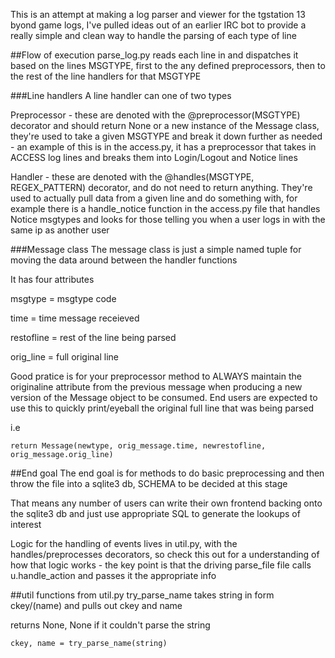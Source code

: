 This is an attempt at making a log parser and viewer for the tgstation 13 byond game logs, I've pulled ideas out of an earlier IRC bot to provide a really simple and clean way to handle the parsing of each type of line

##Flow of execution
parse_log.py reads each line in and dispatches it based on the lines MSGTYPE, first to the any defined preprocessors, then to the rest of the line handlers for that MSGTYPE

###Line handlers
A line handler can one of two types

Preprocessor - these are denoted with the @preprocessor(MSGTYPE) decorator and should return None or a new instance of the Message class, they're used to take a given MSGTYPE and break it down further as needed - an example of this is in the access.py, it has a preprocessor that takes in ACCESS log lines and breaks them into Login/Logout and Notice lines

Handler - these are denoted with the @handles(MSGTYPE, REGEX_PATTERN) decorator, and do not need to return anything. They're used to actually pull data from a given line and do something with, for example there is a handle_notice function in the access.py file that handles Notice msgtypes and looks for those telling you when a user logs in with the same ip as another user

###Message class
The message class is just a simple named tuple for moving the data around between the handler functions

It has four attributes

msgtype = msgtype code

time = time message receieved

restofline = rest of the line being parsed

orig_line = full original line

Good pratice is for your preprocessor method to ALWAYS maintain the originaline attribute from the previous message when producing a new version of the Message object to be consumed. End users are expected to use this to quickly print/eyeball the original full line that was being parsed

i.e

    return Message(newtype, orig_message.time, newrestofline, orig_message.orig_line)


##End goal
The end goal is for methods to do basic preprocessing and then throw the file into a sqlite3 db, SCHEMA to be decided at this stage

That means any number of users can write their own frontend backing onto the sqlite3 db and just use appropriate SQL to generate the lookups of interest

Logic for the handling of events lives in util.py, with the handles/preprocesses decorators, so check this out for a understanding of how that logic works - the key point is that the driving parse_file file calls u.handle_action and passes it the appropriate info

##util functions from util.py 
try_parse_name  takes string in form ckey/(name) and pulls out ckey and name

returns None, None if it couldn't parse the string

    ckey, name = try_parse_name(string)

